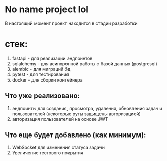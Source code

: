 # No name project lol
В настоящий момент проект находится в стадии разработки
# стек:
1. fastapi - для реализации эндпоинтов
2. sqlalchemy - для асинхронной работы с базой данных (postgresql)
3. alembic - для миграций бд
4. pytest - для тестирования
5. docker - для сборки контейнера
## Что уже реализовано:
1. эндпоинты для создания, просмотра, удаления, обновления задач и пользователей (некоторые руты защищены авторизацией)
2. авторизация пользователей на основе JWT
## Что еще будет добавлено (как минимум):
1. WebSocket для изменения статуса задачи
2. Увеличение тестового покрытия
